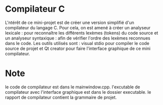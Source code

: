 # Compilateur C
L'ntérêt de ce mini-projet est de créer une version simplifié d'un compilateur du langage C.
Pour cela, on est amené à créer un analyseur lexicale : pour reconnaître les différents lexèmes (tokens) du code
source et un analyseur syntaxique : afin de vérifier l'ordre des lexèmes reconnues dans le code.
Les outils utilisés sont : visual stdio pour compiler le code source de projet et Qt creator pour faire l'interface graphique de ce mini compilateur.
# Note
le code de compilateur est dans le mainwindow.cpp.
l'excutable de compilateur avec l'interface graphique est dans le dossier executable.
le rapport de compilateur contient la grammaire de projet. 

